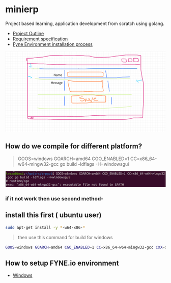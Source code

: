 # minierp
Project based learning, application development from scratch using golang.


* [Project Outline](./project_outline.md)
* [Requirement specification](./assignment/02_Database_structure/Rezaul.md)
* [Fyne Environment installation process](./prepare_fyne_environment.md)

![Layout concept](./screenshots/layout_concept.png)

## How do we compile for different platform?
> GOOS=windows GOARCH=amd64 CGO_ENABLED=1 CC=x86_64-w64-mingw32-gcc go build -ldflags -H=windowsgui

![error_build](./screenshots/error_build.png)
### if it not work then use second method-
## install this first ( ubuntu user)
```bash
sudo apt-get install -y *-w64-x86-*
```

> then use this command for build for windows
```bash
GOOS=windows GOARCH=amd64 CGO_ENABLED=1 CC=x86_64-w64-mingw32-gcc CXX=x86_64-w64-mingw32-g++ go build -ldflags "-H windowsgui"
```

## How to setup FYNE.io environment
* [Windows](./assignment/Rezaul.md)
